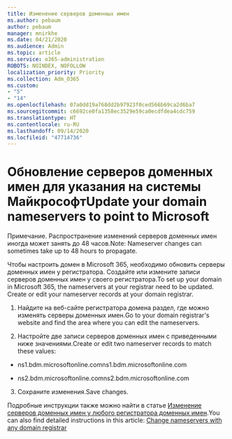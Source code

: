 ```yaml
---
title: Изменение серверов доменных имен
ms.author: pebaum
author: pebaum
manager: mnirkhe
ms.date: 04/21/2020
ms.audience: Admin
ms.topic: article
ms.service: o365-administration
ROBOTS: NOINDEX, NOFOLLOW
localization_priority: Priority
ms.collection: Adm_O365
ms.custom:
- "5"
- "14"
ms.openlocfilehash: 07a0dd19a768dd2b97923f0ced566b69ca2d6ba7
ms.sourcegitcommit: c6692ce0fa1358ec3529e59ca0ecdfdea4cdc759
ms.translationtype: HT
ms.contentlocale: ru-RU
ms.lasthandoff: 09/14/2020
ms.locfileid: "47714736"
---
```

# <a name="update-your-domain-nameservers-to-point-to-microsoft"></a><span data-ttu-id="025f7-102">Обновление серверов доменных имен для указания на системы Майкрософт</span><span class="sxs-lookup"><span data-stu-id="025f7-102">Update your domain nameservers to point to Microsoft</span></span>

<span data-ttu-id="025f7-103">Примечание. Распространение изменений серверов доменных имен иногда может занять до 48 часов.</span><span class="sxs-lookup"><span data-stu-id="025f7-103">Note: Nameserver changes can sometimes take up to 48 hours to propagate.</span></span>
  
<span data-ttu-id="025f7-p101">Чтобы настроить домен в Microsoft 365, необходимо обновить серверы доменных имен у регистратора. Создайте или измените записи серверов доменных имен у своего регистратора.</span><span class="sxs-lookup"><span data-stu-id="025f7-p101">To set up your domain in Microsoft 365, the nameservers at your registrar need to be updated. Create or edit your nameserver records at your domain registrar.</span></span>
  
1. <span data-ttu-id="025f7-106">Найдите на веб-сайте регистратора домена раздел, где можно изменять серверы доменных имен.</span><span class="sxs-lookup"><span data-stu-id="025f7-106">Go to your domain registrar's website and find the area where you can edit the nameservers.</span></span>
  
2. <span data-ttu-id="025f7-107">Настройте две записи серверов доменных имен с приведенными ниже значениями.</span><span class="sxs-lookup"><span data-stu-id="025f7-107">Create or edit two nameserver records to match these values:</span></span>

  - <span data-ttu-id="025f7-108">ns1.bdm.microsoftonline.com</span><span class="sxs-lookup"><span data-stu-id="025f7-108">ns1.bdm.microsoftonline.com</span></span>

  - <span data-ttu-id="025f7-109">ns2.bdm.microsoftonline.com</span><span class="sxs-lookup"><span data-stu-id="025f7-109">ns2.bdm.microsoftonline.com</span></span>

3. <span data-ttu-id="025f7-110">Сохраните изменения.</span><span class="sxs-lookup"><span data-stu-id="025f7-110">Save changes.</span></span>

<span data-ttu-id="025f7-111">Подробные инструкции также можно найти в статье [Изменение серверов доменных имен у любого регистратора доменных имен](https://docs.microsoft.com/microsoft-365/admin/get-help-with-domains/change-nameservers-at-any-domain-registrar).</span><span class="sxs-lookup"><span data-stu-id="025f7-111">You can also find detailed instructions in this article: [Change nameservers with any domain registrar](https://docs.microsoft.com/microsoft-365/admin/get-help-with-domains/change-nameservers-at-any-domain-registrar)</span></span>
  